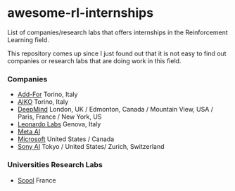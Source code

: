 # awesome-rl-internships
List of companies/research labs that offers internships in the Reinforcement Learning field.

This repository comes up since I just found out that it is not easy to find out companies or research labs that are doing work in this field.

### Companies
- [Add-For](https://www.add-for.com) Torino, Italy
- [AIKO](https://www.aikospace.com) Torino, Italy
- [DeepMind](https://www.deepmind.com) London, UK / Edmonton, Canada / Mountain View, USA / Paris, France / New York, US
- [Leonardo Labs](https://www.leonardo.com/it/innovation-technology/leonardo-labs) Genova, Italy
- [Meta AI](https://ai.facebook.com) 
- [Microsoft](https://careers.microsoft.com/us/en/search-results?keywords=Reinforcement%20Learning) United States / Canada
- [Sony AI](https://ai.sony/about/) Tokyo / United States/ Zurich, Switzerland


### Universities Research Labs
- [Scool](https://team.inria.fr/scool/job-offers/) France
